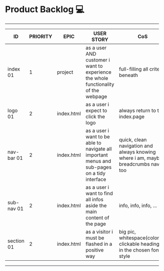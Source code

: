 # Product Backlog :computer:

---

| ID         | PRIORITY | EPIC       | USER STORY                                                                                    | CoS                                                                       | EFFORT |
| ---------- | -------- | ---------- | --------------------------------------------------------------------------------------------- | ------------------------------------------------------------------------- | ------ |
| index 01   | 1        | project    | as a user AND customer i want to experience the whole functionality of the webpage               | full-filling all criteria beneath                                         |       |
| logo 01    | 2        | index.html | as a user i expect to click the logo                                                          | always return to the index.page                                           |       |
| nav-bar 01 | 2        | index.html | as a user i want to be able to navigate all important menus and sub-pages on a tidy interface | quick, clean navigation and always knowing where i am, maybe breadcrumbs navi, too                     |       |
| sub-nav 01 | 2        | index.html | as a user i want to find all infos aside the main content of the page                         | info, info, info, ...                                                     |       |
| section 01 | 2        | index.html | as a visitor i must be flashed in a positive way                                              | big pic, whitespace(colors!), clickable headings in the chosen font-style |       |

---
